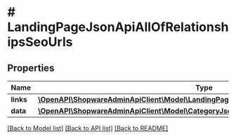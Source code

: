 # # LandingPageJsonApiAllOfRelationshipsSeoUrls

## Properties

Name | Type | Description | Notes
------------ | ------------- | ------------- | -------------
**links** | [**\OpenAPI\ShopwareAdminApiClient\Model\LandingPageJsonApiAllOfRelationshipsSeoUrlsLinks**](LandingPageJsonApiAllOfRelationshipsSeoUrlsLinks.md) |  | [optional]
**data** | [**\OpenAPI\ShopwareAdminApiClient\Model\CategoryJsonApiAllOfRelationshipsSeoUrlsData[]**](CategoryJsonApiAllOfRelationshipsSeoUrlsData.md) |  | [optional]

[[Back to Model list]](../../README.md#models) [[Back to API list]](../../README.md#endpoints) [[Back to README]](../../README.md)
